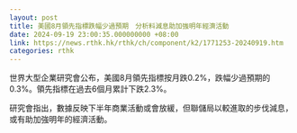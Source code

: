 ```yaml
---
layout: post
title: 美國8月領先指標跌幅少過預期　分析料減息助加強明年經濟活動
date: 2024-09-19 23:00:35.000000000 +08:00
link: https://news.rthk.hk/rthk/ch/component/k2/1771253-20240919.htm
categories: rthk
---
```


世界大型企業研究會公布，美國8月領先指標按月跌0.2%，跌幅少過預期的0.3%。領先指標在過去6個月累計下跌2.3%。

研究會指出，數據反映下半年商業活動或會放緩，但聯儲局以較進取的步伐減息，或有助加強明年的經濟活動。
